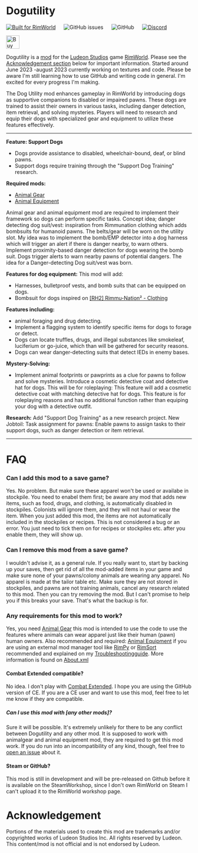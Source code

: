 # Dogutility
[![Built for RimWorld](https://img.shields.io/badge/dynamic/xml?url=https%3A%2F%2Fraw.githubusercontent.com%2FCaptainArbitrary%2FManyMedicines%2Fmain%2FAbout%2FAbout.xml&query=%2FModMetaData%2FsupportedVersions%2Fli%5Blast()%5D&style=for-the-badge&label=Built%20for%20RimWorld)](https://rimworldgame.com/)
&emsp;
![GitHub issues](https://img.shields.io/github/issues/chunnyluny/dogutility?style=for-the-badge&logo=github)
&emsp;
![GitHub](https://img.shields.io/github/license/Chunnyluny/Dogutility?style=for-the-badge&logo=GitHub)
&emsp; 
[![Discord](https://img.shields.io/discord/688796862639112277?style=for-the-badge&logo=discord)](https://discord.gg/NjbW9RTQkA)

<a href='https://ko-fi.com/I2I8ND4C0' target='_blank'><img height='36' style='border:0px;height:36px;' src='https://storage.ko-fi.com/cdn/kofi4.png?v=3' border='0' alt='Buy Me a Coffee at ko-fi.com' /></a>

Dogutility is a [mod](https://rimworldwiki.com/wiki/Mods) for the [Ludeon Studios](https://ludeon.com/) game [RimWorld](https://rimworldgame.com/). Please see the [Acknowledgement section](#acknowledgement) below for important information. Started around June 2023 -august 2023 currently working on textures and code. Please be aware I'm still learning how to use GitHub and writing code in general. I'm excited for every progress I'm making. 

The Dog Utility mod enhances gameplay in RimWorld by introducing dogs as supportive companions to disabled or impaired pawns. These dogs are trained to assist their owners in various tasks, including danger detection, item retrieval, and solving mysteries. Players will need to research and equip their dogs with specialized gear and equipment to utilize these features effectively.

---

**Feature: Support Dogs**

- Dogs provide assistance to disabled, wheelchair-bound, deaf, or blind pawns.
- Support dogs require training through the "Support Dog Training" research.

**Required mods:** 
- [Animal Gear](https://steamcommunity.com/workshop/filedetails/?id=1541438907)
- [Animal Equipment](https://steamcommunity.com/sharedfiles/filedetails/?id=2568865984)

Animal gear and animal equipment mod are required to implement their framework so dogs can perform specific tasks.
Concept idea; danger detecting dog suit/vest: inspiration from Rimmunation clothing which adds bombsuits for humanoid pawns.
The belts/gear will be worn on the utility slot.
My idea was to implement the bomb/EMP detector into a dog harness which will trigger an alert if there is danger nearby, to warn others. Implement proximity-based danger detection for dogs wearing the bomb suit. Dogs trigger alerts to warn nearby pawns of potential dangers.
The idea for a Danger-detecting Dog suit/vest was born.

**Features for dog equipment:**
This mod will add:

- Harnesses, bulletproof vests, and bomb suits that can be equipped on dogs.
- Bombsuit for dogs inspired on [[RH2] Rimmu-Nation² - Clothing](https://steamcommunity.com/workshop/filedetails/?id=2563506048)

**Features including:**
- animal foraging and drug detecting.
- Implement a flagging system to identify specific items for dogs to forage or detect.
- Dogs can locate truffles, drugs, and illegal substances like smokeleaf, luciferium or go-juice, which than will be gathered for security reasons.
- Dogs can wear danger-detecting suits that detect IEDs in enemy bases.

**Mystery-Solving:**

- Implement animal footprints or pawprints as a clue for pawns to follow and solve mysteries.
Introduce a cosmetic detective coat and detective hat for dogs.
This will be for roleplaying:
This feature will add a cosmetic detective coat with matching detective hat for dogs.
This feature is for roleplaying reasons and has no additional function rather than equiping your dog with a detective outfit.

**Research:**
Add "Support Dog Training" as a new research project.
New Jobtoil: Task assignment for pawns: Enable pawns to assign tasks to their support dogs, such as danger detection or item retrieval.

---

# FAQ

### Can I add this mod to a save game?

Yes. No problem. But make sure these apparel won't be used or availabe in stockpile. You need to enabel them first; be aware any mod that adds new items, such as food, drugs, and clothing, is automatically disabled in stockpiles. Colonists will ignore them, and they will not haul or wear the item. When you just added this mod, the items are not automatically included in the stockpiles or recipes. This is not considered a bug or an error. You just need to tick them on for recipes or stockpiles etc. after you enable them, they will show up.

### Can I remove this mod from a save game?

I wouldn't advise it, as a general rule. If you really want to, start by backing up your saves, then get rid of all the mod-added items in your game and make sure none of your pawns/colony animals are wearing any apparel. No apparel is made at the tailor table etc. Make sure they are not stored in stockpiles, and pawns are not training animals, cancel any research related to this mod. Then you can try removing the mod. But I can't promise to help you if this breaks your save. That's what the backup is for.

### Any requirements for this mod to work?

Yes, you need [Animal Gear](https://steamcommunity.com/workshop/filedetails/?id=1541438907) this mod is intended to use the code to use the features where animals can wear apparel just like their human (pawn) human owners. Also recommended and required: [Animal Equipment](https://steamcommunity.com/sharedfiles/filedetails/?id=2568865984) if you are using an external mod manager tool like [RimPy](https://github.com/rimpy-custom/RimPy/releases) or [RimSort](https://github.com/RimSort/RimSort) recommended and explained on my [Troubleshootingguide](https://github.com/Chunnyluny/troubleshootingguide/README.md). More information is found on [About.xml](About/About.xml)

#### Combat Extended compatible?

No idea. I don't play with [Combat Extended](https://github.com/CombatExtended-Continued/CombatExtended). I hope you are using the GitHub version of CE. If you are a CE user and want to use this mod, feel free to let me know if they are compatible.

##### Can I use this mod with [any other mods]?

Sure it will be possible. It's extremely unlikely for there to be any conflict between Dogutility and any other mod. It is supposed to work with animalgear and animal equipment mod, they are required to get this mod work. If you do run into an incompatibility of any kind, though, feel free to [open an issue](https://github.com/Chunnyluny/Dogutility/issues/new) about it.

#### Steam or GitHub?
This mod is still in development and will be pre-released on Github before it is available on the SteamWorkshop, since I don't own RimWorld on Steam I can't upload it to the RimWorld workshop page.

# Acknowledgement

Portions of the materials used to create this mod are trademarks and/or copyrighted works of Ludeon Studios Inc. All rights reserved by Ludeon. This content/mod is not official and is not endorsed by Ludeon.
